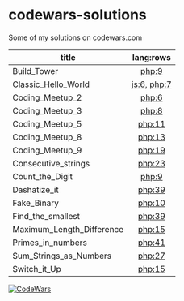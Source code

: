 # codewars-solutions

Some of my solutions on codewars.com 


| title | lang:rows |
| --- | :---: |
| Build_Tower | [php:9](Build_Tower.php) |
| Classic_Hello_World | [js:6](Classic_Hello_World.js), [php:7](Classic_Hello_World.php) |
| Coding_Meetup_2 | [php:6](Coding_Meetup_2.php) |
| Coding_Meetup_3 | [php:8](Coding_Meetup_3.php) |
| Coding_Meetup_5 | [php:11](Coding_Meetup_5.php) |
| Coding_Meetup_8 | [php:13](Coding_Meetup_8.php) |
| Coding_Meetup_9 | [php:19](Coding_Meetup_9.php) |
| Consecutive_strings | [php:23](Consecutive_strings.php) |
| Count_the_Digit | [php:9](Count_the_Digit.php) |
| Dashatize_it | [php:39](Dashatize_it.php) |
| Fake_Binary | [php:10](Fake_Binary.php) |
| Find_the_smallest | [php:39](Find_the_smallest.php) |
| Maximum_Length_Difference | [php:15](Maximum_Length_Difference.php) |
| Primes_in_numbers | [php:41](Primes_in_numbers.php) |
| Sum_Strings_as_Numbers | [php:27](Sum_Strings_as_Numbers.php) |
| Switch_it_Up | [php:15](Switch_it_Up.php) |



[![CodeWars](https://www.codewars.com/users/p371k9/badges/large)](https://www.codewars.com/users/p371k9)
